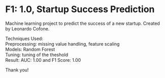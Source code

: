 # F1: 1.0, Startup Success Prediction
Machine learning project to predict the success of a new startup. Created by Leonardo Cofone.

Techniques Used:  
Preprocessing: missing value handling, feature scaling  
Models: Random Forest  
Tuning: tuning of the theshold  
Result: AUC: 1.00 and F1 Score: 1.00  

Thank you!
